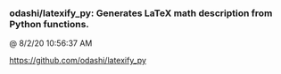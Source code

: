 ﻿

### odashi/latexify_py: Generates LaTeX math description from Python functions.
@ 8/2/20 10:56:37 AM

https://github.com/odashi/latexify_py

